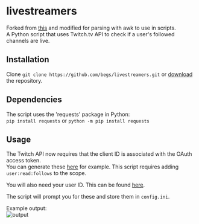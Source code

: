 # livestreamers
Forked from [this](https://github.com/begs/livestreamers) and modified for parsing with awk to use in scripts.  
A Python script that uses Twitch.tv API to check if a user's followed channels are live.

## Installation
Clone ```git clone https://github.com/begs/livestreamers.git``` or [download](https://github.com/begs/livestreamers/archive/master.zip) the repository.

## Dependencies
The script uses the 'requests' package in Python:  
```pip install requests```
or ```python -m pip install requests```

## Usage
The Twitch API now requires that the client ID is associated with the OAuth access token.  
You can generate these [here](https://twitchtokengenerator.com/) for example. This script requires adding ```user:read:follows``` to the scope.

You will also need your user ID. This can be found [here](https://www.streamweasels.com/tools/convert-twitch-username-to-user-id/).

The script will prompt you for these and store them in ```config.ini```.

Example output:  
![output](https://i.imgur.com/0Cb48t8.gif)
